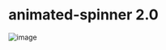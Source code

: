 # animated-spinner 2.0
![image](https://user-images.githubusercontent.com/89909010/188189956-c66a776d-f6b4-4064-bcc1-4123a60e8fd0.png)

